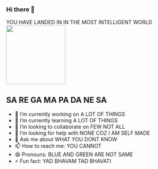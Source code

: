 ### Hi there 👋
YOU HAVE LANDED IN IN THE MOST INTELLIGENT WORLD
<img src="https://octodex.github.com/images/daftpunktocat-thomas.gif" height="160px" width="160px">

## SA RE GA MA PA DA NE SA
- 🔭 I’m currently working on A LOT OF THINGS
- 🌱 I’m currently learning A LOT OF THINGS
- 👯 I’m looking to collaborate on FEW NOT ALL
- 🤔 I’m looking for help with NONE COZ I AM SELF MADE
- 💬 Ask me about WHAT YOU DONT KNOW
- 📫 How to reach me: YOU CANNOT
- 😄 Pronouns: BLUE AND GREEN ARE NOT SAME
- ⚡ Fun fact: YAD BHAVAM TAD BHAVATI

